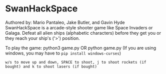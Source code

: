 # SwanHackSpace  
Authored by: Mario Pantaleo, Jake Butler, and Gavin Hyde  
SwanHackSpace is a arcade-style shooter game like Space Invaders or Galaga. 
Defeat all alien ships (alphabetic characters) before they get you or they
reach your ship's ('>') position. 

To play the game:
    python3 game.py OR python game.py (If you are using windows, you may have to `pip install windows-curses`)  

    w/s to move up and down, SPACE to shoot, j to shoot rockets (if bought) and k to shoot lasers (if bought)
